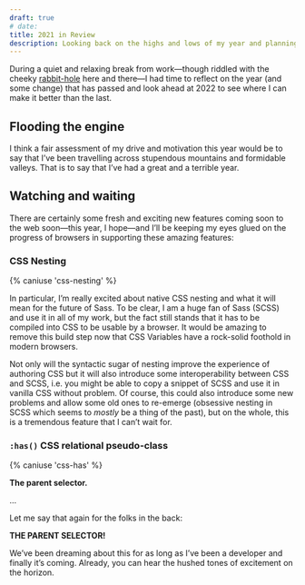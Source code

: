```yaml
---
draft: true
# date:
title: 2021 in Review
description: Looking back on the highs and lows of my year and planning for the year ahead, for the first time.
---
```


During a quiet and relaxing break from work—though riddled with the cheeky [rabbit-hole](https://social.chrisburnell.com) here and there—I had time to reflect on the year (and some change) that has passed and look ahead at 2022 to see where I can make it better than the last.

## Flooding the engine

I think a fair assessment of my drive and motivation this year would be to say that I’ve been travelling across stupendous mountains and formidable valleys. That is to say that I’ve had a great and a terrible year.

## Watching and waiting

There are certainly some fresh and exciting new features coming soon to the web soon—this year, I hope—and I’ll be keeping my eyes glued on the progress of browsers in supporting these amazing features:

### CSS Nesting

{% caniuse 'css-nesting' %}

In particular, I’m really excited about native CSS nesting and what it will mean for the future of Sass. To be clear, I am a huge fan of Sass (SCSS) and use it in all of my work, but the fact still stands that it has to be compiled into CSS to be usable by a browser. It would be amazing to remove this build step now that CSS Variables have a rock-solid foothold in modern browsers.

Not only will the syntactic sugar of nesting improve the experience of authoring CSS but it will also introduce some interoperability between CSS and SCSS, i.e. you might be able to copy a snippet of SCSS and use it in vanilla CSS without problem. Of course, this could also introduce some new problems and allow some old ones to re-emerge (obsessive nesting in SCSS which seems to *mostly* be a thing of the past), but on the whole, this is a tremendous feature that I can’t wait for.

### `:has()` CSS relational pseudo-class

{% caniuse 'css-has' %}

**The parent selector.**

…

Let me say that again for the folks in the back:

**THE PARENT SELECTOR!**

We’ve been dreaming about this for as long as I’ve been a developer and finally it’s coming. Already, you can hear the hushed tones of excitement on the horizon.
